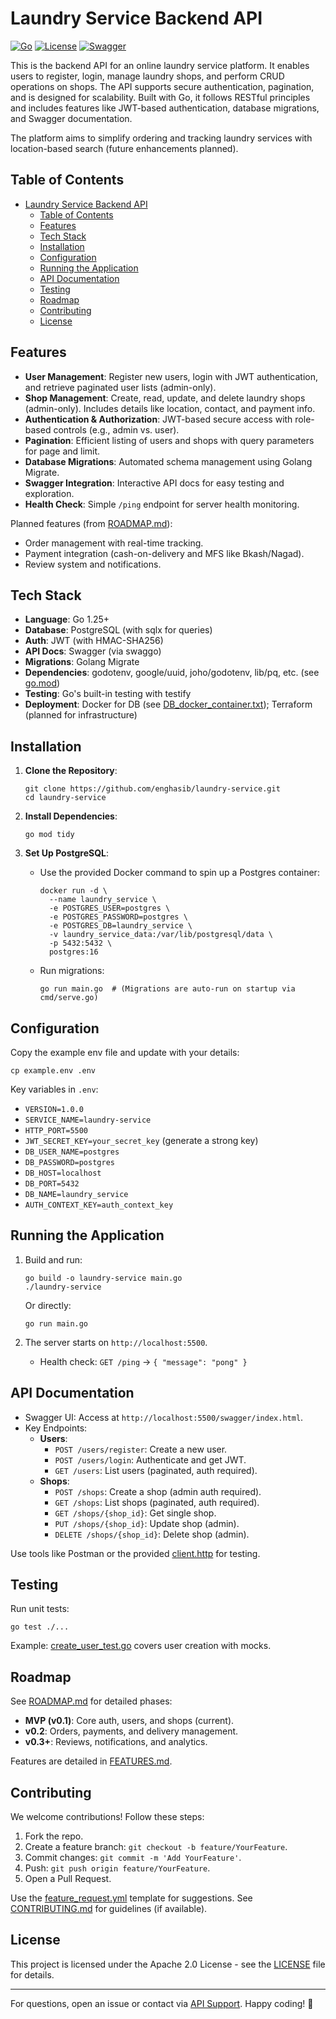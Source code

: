 # Laundry Service Backend API

[![Go](https://img.shields.io/badge/Go-1.25-blue?logo=go)](https://golang.org/)
[![License](https://img.shields.io/badge/License-Apache%202.0-green)](LICENSE)
[![Swagger](https://img.shields.io/badge/Swagger-Enabled-brightgreen?logo=swagger)](http://localhost:5500/swagger/index.html)

This is the backend API for an online laundry service platform. It enables users to register, login, manage laundry shops, and perform CRUD operations on shops. The API supports secure authentication, pagination, and is designed for scalability. Built with Go, it follows RESTful principles and includes features like JWT-based authentication, database migrations, and Swagger documentation.

The platform aims to simplify ordering and tracking laundry services with location-based search (future enhancements planned).

## Table of Contents
- [Laundry Service Backend API](#laundry-service-backend-api)
  - [Table of Contents](#table-of-contents)
  - [Features](#features)
  - [Tech Stack](#tech-stack)
  - [Installation](#installation)
  - [Configuration](#configuration)
  - [Running the Application](#running-the-application)
  - [API Documentation](#api-documentation)
  - [Testing](#testing)
  - [Roadmap](#roadmap)
  - [Contributing](#contributing)
  - [License](#license)

## Features
- **User Management**: Register new users, login with JWT authentication, and retrieve paginated user lists (admin-only).
- **Shop Management**: Create, read, update, and delete laundry shops (admin-only). Includes details like location, contact, and payment info.
- **Authentication & Authorization**: JWT-based secure access with role-based controls (e.g., admin vs. user).
- **Pagination**: Efficient listing of users and shops with query parameters for page and limit.
- **Database Migrations**: Automated schema management using Golang Migrate.
- **Swagger Integration**: Interactive API docs for easy testing and exploration.
- **Health Check**: Simple `/ping` endpoint for server health monitoring.

Planned features (from [ROADMAP.md](roadmap_docs/ROADMAP.md)):
- Order management with real-time tracking.
- Payment integration (cash-on-delivery and MFS like Bkash/Nagad).
- Review system and notifications.

## Tech Stack
- **Language**: Go 1.25+
- **Database**: PostgreSQL (with sqlx for queries)
- **Auth**: JWT (with HMAC-SHA256)
- **API Docs**: Swagger (via swaggo)
- **Migrations**: Golang Migrate
- **Dependencies**: godotenv, google/uuid, joho/godotenv, lib/pq, etc. (see [go.mod](go.mod))
- **Testing**: Go's built-in testing with testify
- **Deployment**: Docker for DB (see [DB_docker_container.txt](DB_docker_container.txt)); Terraform (planned for infrastructure)

## Installation
1. **Clone the Repository**:
   ```
   git clone https://github.com/enghasib/laundry-service.git
   cd laundry-service
   ```

2. **Install Dependencies**:
   ```
   go mod tidy
   ```

3. **Set Up PostgreSQL**:
   - Use the provided Docker command to spin up a Postgres container:
     ```
     docker run -d \
       --name laundry_service \
       -e POSTGRES_USER=postgres \
       -e POSTGRES_PASSWORD=postgres \
       -e POSTGRES_DB=laundry_service \
       -v laundry_service_data:/var/lib/postgresql/data \
       -p 5432:5432 \
       postgres:16
     ```
   - Run migrations:
     ```
     go run main.go  # (Migrations are auto-run on startup via cmd/serve.go)
     ```

## Configuration
Copy the example env file and update with your details:
```
cp example.env .env
```

Key variables in `.env`:
- `VERSION=1.0.0`
- `SERVICE_NAME=laundry-service`
- `HTTP_PORT=5500`
- `JWT_SECRET_KEY=your_secret_key` (generate a strong key)
- `DB_USER_NAME=postgres`
- `DB_PASSWORD=postgres`
- `DB_HOST=localhost`
- `DB_PORT=5432`
- `DB_NAME=laundry_service`
- `AUTH_CONTEXT_KEY=auth_context_key`

## Running the Application
1. Build and run:
   ```
   go build -o laundry-service main.go
   ./laundry-service
   ```
   Or directly:
   ```
   go run main.go
   ```

2. The server starts on `http://localhost:5500`.
   - Health check: `GET /ping` → `{ "message": "pong" }`

## API Documentation
- Swagger UI: Access at `http://localhost:5500/swagger/index.html`.
- Key Endpoints:
  - **Users**:
    - `POST /users/register`: Create a new user.
    - `POST /users/login`: Authenticate and get JWT.
    - `GET /users`: List users (paginated, auth required).
  - **Shops**:
    - `POST /shops`: Create a shop (admin auth required).
    - `GET /shops`: List shops (paginated, auth required).
    - `GET /shops/{shop_id}`: Get single shop.
    - `PUT /shops/{shop_id}`: Update shop (admin).
    - `DELETE /shops/{shop_id}`: Delete shop (admin).

Use tools like Postman or the provided [client.http](client.http) for testing.

## Testing
Run unit tests:
```
go test ./...
```

Example: [create_user_test.go](test/create_user_test.go) covers user creation with mocks.

## Roadmap
See [ROADMAP.md](roadmap_docs/ROADMAP.md) for detailed phases:
- **MVP (v0.1)**: Core auth, users, and shops (current).
- **v0.2**: Orders, payments, and delivery management.
- **v0.3+**: Reviews, notifications, and analytics.

Features are detailed in [FEATURES.md](roadmap_docs/FEATURES.md).

## Contributing
We welcome contributions! Follow these steps:
1. Fork the repo.
2. Create a feature branch: `git checkout -b feature/YourFeature`.
3. Commit changes: `git commit -m 'Add YourFeature'`.
4. Push: `git push origin feature/YourFeature`.
5. Open a Pull Request.

Use the [feature_request.yml](.github/ISSUE_TEMPLATE/feature_request.yml) template for suggestions. See [CONTRIBUTING.md](CONTRIBUTING.md) for guidelines (if available).

## License
This project is licensed under the Apache 2.0 License - see the [LICENSE](LICENSE) file for details.

---

For questions, open an issue or contact via [API Support](https://github.com/NesoHQ/laundry-service). Happy coding! 🚀